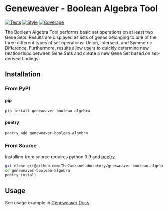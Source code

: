 # Geneweaver - Boolean Algebra Tool

[![Tests](https://github.com/TheJacksonLaboratory/geneweaver-boolean-algebra/actions/workflows/tests.yml/badge.svg?event=push)](https://github.com/TheJacksonLaboratory/geneweaver-boolean-algebra/actions/workflows/tests.yml)
[![Style](https://github.com/TheJacksonLaboratory/geneweaver-boolean-algebra/actions/workflows/style.yml/badge.svg?event=push)](https://github.com/TheJacksonLaboratory/geneweaver-boolean-algebra/actions/workflows/style.yml)
[![Coverage](https://github.com/TheJacksonLaboratory/geneweaver-boolean-algebra/actions/workflows/coverage.yml/badge.svg?event=push)](https://github.com/TheJacksonLaboratory/geneweaver-boolean-algebra/actions/workflows/coverage.yml)

The Boolean Algebra Tool performs basic set operations on at least two Gene Sets.
Results are displayed as lists of genes belonging to one of the three different types of
set operations: Union, Intersect, and Symmetric Difference. Furthermore, results allow
users to quickly determine new relationships between Gene Sets and create a new Gene Set
based on set-derived findings.

## Installation

### From PyPI

#### pip
```bash
pip install geneweaver-boolean-algebra
```

#### poetry
```bash
poetry add geneweaver-boolean-algebra
```

### From Source

Installing from source requires python 3.9 and [poetry](https://python-poetry.org/).

```bash
git clone git@github.com:TheJacksonLaboratory/geneweaver-boolean-algebra.git
cd geneweaver-boolean-algebra
poetry install
```

## Usage

See usage example in [Geneweaver Docs](https://thejacksonlaboratory.github.io/geneweaver-docs/tutorial/nci_60_example_01/#run-a-genweaver-tool-locally).